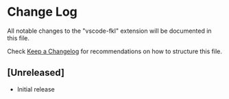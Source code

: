 # Change Log

All notable changes to the "vscode-fkl" extension will be documented in this file.

Check [Keep a Changelog](http://keepachangelog.com/) for recommendations on how to structure this file.

## [Unreleased]

- Initial release
